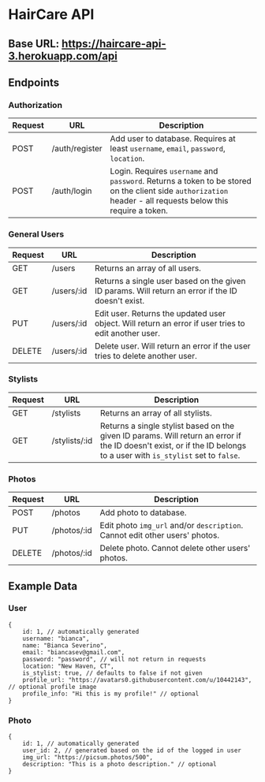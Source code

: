 # HairCare API

## Base URL: https://haircare-api-3.herokuapp.com/api

## Endpoints

### Authorization
| Request | URL | Description |
|---------|-----|-------------|
| POST | /auth/register |Add user to database. Requires at least `username`, `email`, `password`, `location`. |
| POST | /auth/login | Login. Requires `username` and `password`. Returns a token to be stored on the client side `authorization` header - all requests below this require a token. |

### General Users
| Request | URL | Description |
|---------|-----|-------------|
| GET | /users | Returns an array of all users. |
| GET | /users/:id | Returns a single user based on the given ID params. Will return an error if the ID doesn't exist. |
| PUT | /users/:id | Edit user. Returns the updated user object. Will return an error if user tries to edit another user. |
| DELETE | /users/:id | Delete user. Will return an error if the user tries to delete another user. |

### Stylists
| Request | URL | Description |
|---------|-----|-------------|
| GET | /stylists | Returns an array of all stylists. |
| GET | /stylists/:id | Returns a single stylist based on the given ID params. Will return an error if the ID doesn't exist, or if the ID belongs to a user with `is_stylist` set to `false`. |

### Photos
| Request | URL | Description |
|---------|-----|-------------|
| POST | /photos | Add photo to database. |
| PUT | /photos/:id | Edit photo `img_url` and/or `description`. Cannot edit other users' photos. |
| DELETE | /photos/:id | Delete photo. Cannot delete other users' photos. |


## Example Data

### User
```
{
    id: 1, // automatically generated
    username: "bianca",
    name: "Bianca Severino",
    email: "biancasev@gmail.com",
    password: "password", // will not return in requests
    location: "New Haven, CT",
    is_stylist: true, // defaults to false if not given
    profile_url: "https://avatars0.githubusercontent.com/u/10442143", // optional profile image
    profile_info: "Hi this is my profile!" // optional
}
```

### Photo
```
{
    id: 1, // automatically generated
    user_id: 2, // generated based on the id of the logged in user
    img_url: "https://picsum.photos/500",
    description: "This is a photo description." // optional
}
```
